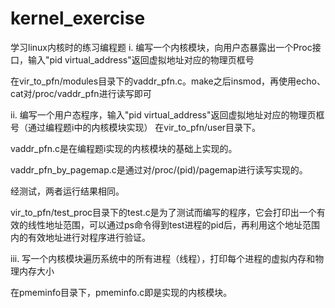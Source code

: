 # kernel_exercise
学习linux内核时的练习编程题
i.	 编写一个内核模块，向用户态暴露出一个Proc接口，输入"pid virtual_address"返回虚拟地址对应的物理页框号

在vir_to_pfn/modules目录下的vaddr_pfn.c。make之后insmod，再使用echo、cat对/proc/vaddr_pfn进行读写即可

ii.	 编写一个用户态程序，输入"pid virtual_address"返回虚拟地址对应的物理页框号（通过编程题i中的内核模块实现）
在vir_to_pfn/user目录下。

vaddr_pfn.c是在编程题i实现的内核模块的基础上实现的。

vaddr_pfn_by_pagemap.c是通过对/proc/(pid)/pagemap进行读写实现的。

经测试，两者运行结果相同。

vir_to_pfn/test_proc目录下的test.c是为了测试而编写的程序，它会打印出一个有效的线性地址范围，可以通过ps命令得到test进程的pid后，再利用这个地址范围内的有效地址进行对程序进行验证。

iii.	写一个内核模块遍历系统中的所有进程（线程），打印每个进程的虚拟内存和物理内存大小

在pmeminfo目录下，pmeminfo.c即是实现的内核模块。
